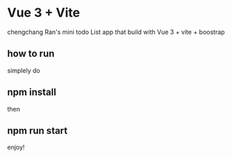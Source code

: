 # Vue 3 + Vite
 
chengchang Ran's mini todo List app that build with Vue 3 + vite + boostrap

## how to run 
simplely do 
## npm install
then 
## npm run start
enjoy!

 
